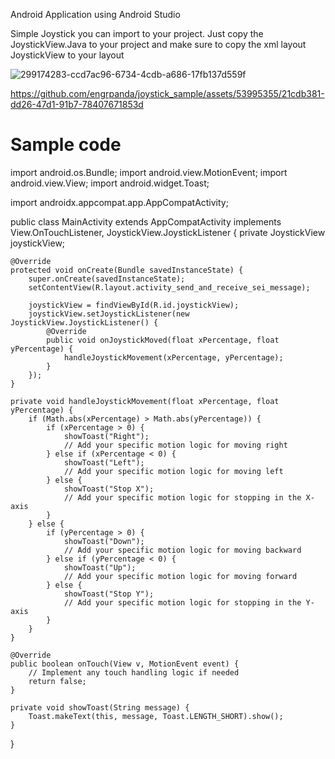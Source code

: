 Android Application using Android Studio

Simple Joystick you can import to your project. Just copy the JoystickView.Java to your project and make sure to copy the xml layout JoystickView to your layout



![299174283-ccd7ac96-6734-4cdb-a686-17fb137d559f](https://github.com/engrpanda/joystick_sample/assets/53995355/07f00295-ff0e-4810-bab1-7091c8edac7b)


https://github.com/engrpanda/joystick_sample/assets/53995355/21cdb381-dd26-47d1-91b7-78407671853d



# Sample code 


import android.os.Bundle;
import android.view.MotionEvent;
import android.view.View;
import android.widget.Toast;

import androidx.appcompat.app.AppCompatActivity;

public class MainActivity extends AppCompatActivity implements View.OnTouchListener, JoystickView.JoystickListener {
    private JoystickView joystickView;
    
    @Override
    protected void onCreate(Bundle savedInstanceState) {
        super.onCreate(savedInstanceState);
        setContentView(R.layout.activity_send_and_receive_sei_message);

        joystickView = findViewById(R.id.joystickView);
        joystickView.setJoystickListener(new JoystickView.JoystickListener() {
            @Override
            public void onJoystickMoved(float xPercentage, float yPercentage) {
                handleJoystickMovement(xPercentage, yPercentage);
            }
        });
    }

    private void handleJoystickMovement(float xPercentage, float yPercentage) {
        if (Math.abs(xPercentage) > Math.abs(yPercentage)) {
            if (xPercentage > 0) {
                showToast("Right");
                // Add your specific motion logic for moving right
            } else if (xPercentage < 0) {
                showToast("Left");
                // Add your specific motion logic for moving left
            } else {
                showToast("Stop X");
                // Add your specific motion logic for stopping in the X-axis
            }
        } else {
            if (yPercentage > 0) {
                showToast("Down");
                // Add your specific motion logic for moving backward
            } else if (yPercentage < 0) {
                showToast("Up");
                // Add your specific motion logic for moving forward
            } else {
                showToast("Stop Y");
                // Add your specific motion logic for stopping in the Y-axis
            }
        }
    }

    @Override
    public boolean onTouch(View v, MotionEvent event) {
        // Implement any touch handling logic if needed
        return false;
    }

    private void showToast(String message) {
        Toast.makeText(this, message, Toast.LENGTH_SHORT).show();
    }
}


